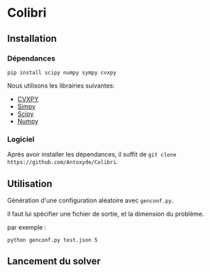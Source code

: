 # Colibri

## Installation

### Dépendances

`pip install scipy numpy sympy cvxpy`

Nous utilisons les librairies suivantes:

* [CVXPY](https://www.cvxpy.org/)
* [Simpy](https://www.sympy.org/en/index.html)
* [Scipy](https://www.scipy.org/)
* [Numpy](https://numpy.org/)

### Logiciel

Après avoir installer les dépendances, il suffit de `git clone https://github.com/Antoxyde/Colibri`.

## Utilisation

Génération d'une configuration aléatoire avec `genconf.py`.

Il faut lui spécifier une fichier de sortie, et la dimension du problème.

par exemple :

`python genconf.py test.json 5`

## Lancement du solver

